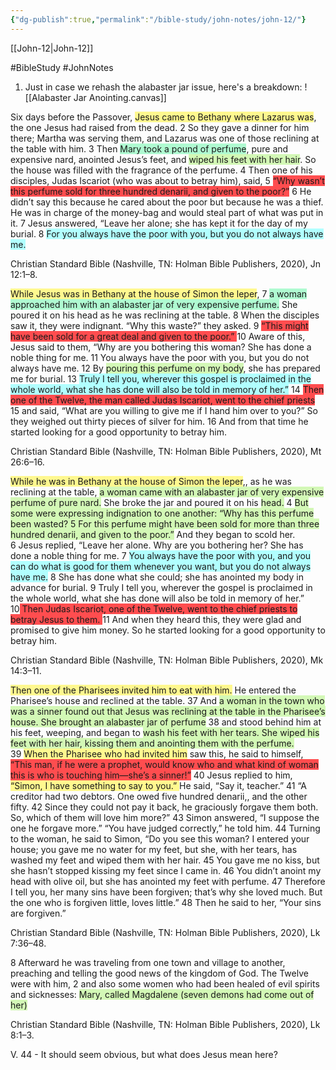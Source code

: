 ```yaml
---
{"dg-publish":true,"permalink":"/bible-study/john-notes/john-12/"}
---
```


[[John-12\|John-12]]



#BibleStudy
#JohnNotes 

1. Just in case we rehash the alabaster jar issue, here's a breakdown:
![[Alabaster Jar Anointing.canvas]]

Six days before the Passover, <span style="background:#fff88f">Jesus came to Bethany where Lazarus was</span>, the one Jesus had raised from the dead. 2 So they gave a dinner for him there; Martha was serving them, and Lazarus was one of those reclining at the table with him. 3 Then <span style="background:#affad1">Mary took a pound of perfume</span>, pure and expensive nard, anointed Jesus’s feet, and <span style="background:#d3f8b6">wiped his feet with her hair</span>. So the house was filled with the fragrance of the perfume. 
4 Then one of his disciples, Judas Iscariot (who was about to betray him), said, 5 <span style="background:#ff4d4f">“Why wasn’t this perfume sold for three hundred denarii, and given to the poor?”</span> 6 He didn’t say this because he cared about the poor but because he was a thief. He was in charge of the money-bag and would steal part of what was put in it. 
7 Jesus answered, “Leave her alone; she has kept it for the day of my burial. 8 <span style="background:#b1ffff">For you always have the poor with you, but you do not always have me.</span>


Christian Standard Bible (Nashville, TN: Holman Bible Publishers, 2020), Jn 12:1–8.

	
<span style="background:#fff88f">While Jesus was in Bethany at the house of Simon the leper</span>, 7 <span style="background:#affad1">a woman approached him with an alabaster jar of very expensive perfume.</span> She poured it on his head as he was reclining at the table. 8 When the disciples saw it, they were indignant. “Why this waste?” they asked. 9 <span style="background:#ff4d4f">“This might have been sold for a great deal and given to the poor.” </span>
10 Aware of this, Jesus said to them, “Why are you bothering this woman? She has done a noble thing for me. 11 You always have the poor with you, but you do not always have me. 12 By <span style="background:#d3f8b6">pouring this perfume on my </span><span style="background:#d3f8b6">body</span>, she has prepared me for burial. 13 <span style="background:#b1ffff">Truly I tell you, wherever this gospel is proclaimed in the whole world, what she has done will also be told in memory of her.”</span> 
14 <span style="background:#ff4d4f">Then one of the Twelve, the man called Judas Iscariot, went to the chief priests </span>15 and said, “What are you willing to give me if I hand him over to you?” So they weighed out thirty pieces of silver for him. 16 And from that time he started looking for a good opportunity to betray him. 


Christian Standard Bible (Nashville, TN: Holman Bible Publishers, 2020), Mt 26:6–16.
	
<span style="background:#fff88f">While he was in Bethany at the house of Simon the leper</span>,, as he was reclining at the table, <span style="background:#d3f8b6">a woman came with an alabaster jar of very expensive perfume of pure nard.</span> She broke the jar and poured it on his <span style="background:#d3f8b6">head.</span> 4 <span style="background:#d3f8b6">But some were expressing indignation to one another: “Why has this perfume been wasted? 5 For this perfume might have been sold for more than three hundred denarii, and given to the poor.”</span> And they began to scold her. 
6 Jesus replied, “Leave her alone. Why are you bothering her? She has done a noble thing for me. 7 <span style="background:#b1ffff">You always have the poor with you, and you can do what is good for them whenever you want, but you do not always have me.</span> 8 She has done what she could; she has anointed my body in advance for burial. 9 Truly I tell you, wherever the gospel is proclaimed in the whole world, what she has done will also be told in memory of her.” 
10<span style="background:#ff4d4f"> Then Judas Iscariot, one of the Twelve, went to the chief priests to betray Jesus to them. </span>11 And when they heard this, they were glad and promised to give him money. So he started looking for a good opportunity to betray him. 


Christian Standard Bible (Nashville, TN: Holman Bible Publishers, 2020), Mk 14:3–11.


<span style="background:#fff88f">Then one of the Pharisees invited him to eat with him.</span> He entered the Pharisee’s house and reclined at the table. 37 And <span style="background:#d3f8b6">a woman in the town who was a sinner found out that Jesus was reclining at the table in the Pharisee’s house. She brought an alabaster jar of perfume</span> 38 and stood behind him at his feet, weeping, and began to <span style="background:#d3f8b6">wash his feet with her tears. She wiped his feet with her hair, kissing them and anointing them with the perfume. </span>
39 <span style="background:#fff88f">When the Pharisee who had invited him</span> saw this, he said to himself, <span style="background:#ff4d4f">“This man, if he were a prophet, would know who and what kind of woman this is who is touching him—she’s a sinner!”</span> 
40 Jesus replied to him, <span style="background:#fff88f">“Simon, I have something to say to you.” </span>
He said, “Say it, teacher.”
41 “A creditor had two debtors. One owed five hundred denarii,, and the other fifty. 42 Since they could not pay it back, he graciously forgave them both. So, which of them will love him more?” 
43 Simon answered, “I suppose the one he forgave more.” 
“You have judged correctly,” he told him. 44 Turning to the woman, he said to Simon, “Do you see this woman? I entered your house; you gave me no water for my feet, but she, with her tears, has washed my feet and wiped them with her hair. 45 You gave me no kiss, but she hasn’t stopped kissing my feet since I came in. 46 You didn’t anoint my head with olive oil, but she has anointed my feet with perfume. 47 Therefore I tell you, her many sins have been forgiven; that’s why she loved much. But the one who is forgiven little, loves little.” 48 Then he said to her, “Your sins are forgiven.” 




Christian Standard Bible (Nashville, TN: Holman Bible Publishers, 2020), Lk 7:36–48.


8 Afterward he was traveling from one town and village to another, preaching and telling the good news of the kingdom of God. The Twelve were with him, 2 and also some women who had been healed of evil spirits and sicknesses: <span style="background:#d3f8b6">Mary, called Magdalene (seven demons had come out of her)</span>

Christian Standard Bible (Nashville, TN: Holman Bible Publishers, 2020), Lk 8:1–3.

V. 44 - It should seem obvious, but what does Jesus mean here?